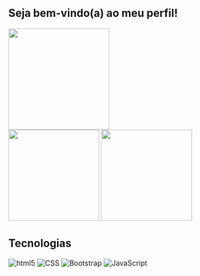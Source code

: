 ## Seja bem-vindo(a) ao meu perfil!

<img align="center" height=200 width=200 src="https://media.giphy.com/media/OiNIisSVTYsqr4UExf/giphy.gif">
<br>

<div>
<img height="180em" src="https://github-readme-stats.vercel.app/api?username=Fabricioopx&show_icons=true&theme=dark"/>
<img height="180em" src="https://github-readme-stats.vercel.app/api/top-langs/?username=Fabricioopx&layout=compact&theme=dark"/>
</div>

## Tecnologias
![html5](https://img.shields.io/badge/HTML5-E34F26?style=for-the-badge&logo=html5&logoColor=white)
![CSS](https://img.shields.io/badge/CSS-239120?&style=for-the-badge&logo=css3&logoColor=white&color=blue)
![Bootstrap](https://img.shields.io/badge/Bootstrap-563D7C?style=for-the-badge&logo=bootstrap&logoColor=white)
![JavaScript](https://img.shields.io/badge/JavaScript-f7e04a?style=for-the-badge&logo=JavaScript&logoColor=white&labelColor=373837)

<br>
